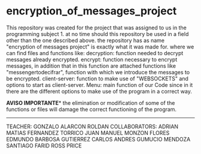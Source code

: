 # encryption_of_messages_project

This repository was created for the project that was assigned to us in the programming subject 1. at no time should this repository be used in a field other than the one described above.
the repository has as name "encryption of messages project" is exactly what it was made for. where we can find files and functions like:
decryption: function needed to decrypt messages already encrypted.
encrypt: function necessary to encrypt messages, in addition that in this function are attached functions like "messengertodecifrar", function with which we introduce the messages to be encrypted.
client-server: function to make use of "WEBSOCKETS" and options to start as client-server.
Menu: main function of our Code since in it there are the different options to make use of the program in a correct way.
 
********AVISO IMPORTANTE*********
the elimination or modification of some of the functions or files will damage the correct functioning of the program.

**********************************************************************
TEACHER:
GONZALO ALARCON ROLDAN
COLLABORATORS:
ADRIAN MATIAS FERNANDEZ TORRICO
JUAN MANUEL MONZON FLORES
EDMUNDO BARBOSA GUTIERREZ
CARLOS ANDRES GUMUCIO MENDOZA
SANTIAGO FARID ROSS PRICE
